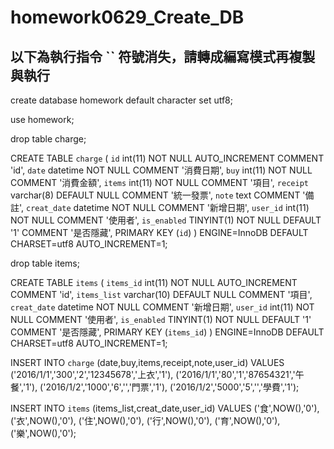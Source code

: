 # homework0629_Create_DB
 以下為執行指令 
  `` 符號消失，請轉成編寫模式再複製與執行
--------------------------------------------------------------------------------
create database homework default character set utf8;

use homework;


drop table charge;


CREATE TABLE `charge` (
  `id` int(11) NOT NULL AUTO_INCREMENT COMMENT 'id',
  `date` datetime NOT NULL COMMENT '消費日期',
  `buy` int(11) NOT NULL COMMENT '消費金額',
  `items` int(11) NOT NULL COMMENT '項目',
  `receipt` varchar(8) DEFAULT NULL COMMENT '統一發票',
  `note` text COMMENT '備註',
  `creat_date` datetime NOT NULL COMMENT '新增日期',
  `user_id` int(11) NOT NULL COMMENT '使用者',
  `is_enabled` TINYINT(1) NOT NULL DEFAULT '1' COMMENT '是否隱藏',
  PRIMARY KEY (`id`)
) ENGINE=InnoDB DEFAULT CHARSET=utf8 AUTO_INCREMENT=1; 



drop table items;

CREATE TABLE `items` (
  `items_id` int(11) NOT NULL AUTO_INCREMENT COMMENT 'id',
  `items_list` varchar(10) DEFAULT NULL COMMENT '項目',
  `creat_date` datetime NOT NULL COMMENT '新增日期',
  `user_id` int(11) NOT NULL COMMENT '使用者',
  `is_enabled` TINYINT(1) NOT NULL DEFAULT '1' COMMENT '是否隱藏',
  PRIMARY KEY (`items_id`)
) ENGINE=InnoDB DEFAULT CHARSET=utf8 AUTO_INCREMENT=1;


INSERT INTO `charge` (date,buy,items,receipt,note,user_id) VALUES
('2016/1/1','300','2','12345678','上衣','1'),
('2016/1/1','80','1','87654321','午餐','1'),
('2016/1/2','1000','6','','門票','1'),
('2016/1/2','5000','5','','學費','1');


INSERT INTO `items` (items_list,creat_date,user_id) VALUES
('食',NOW(),'0'),
('衣',NOW(),'0'),
('住',NOW(),'0'),
('行',NOW(),'0'),
('育',NOW(),'0'),
('樂',NOW(),'0');
